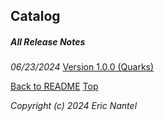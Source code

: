 
## Catalog <a name="top"></a>

##### All Release Notes <a name="all-release-notes">
*06/23/2024* [Version 1.0.0 (Quarks)](/docs/v1.0.0/en/release-notes-en.md)
</a>

[Back to README](/docs/README.md)
[Top](#top)

*Copyright (c) 2024 Eric Nantel*